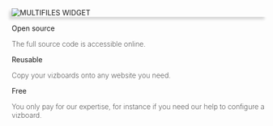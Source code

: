 <div 
  class="tile is-ancestor is--fullheight mt-5"
  style="">
  <div class="tile is-vertical is-8">
    <div class="tile is-parent">
      <article
        class="tile is-child notification has-background-white-ter px-2 py-2"
        style="box-shadow: -5px 5px 5px #D7D7D7">
        <img
          class=" "
          src="https://raw.githubusercontent.com/multi-coop/vizboard-website-content/main/images/screenshots/multifiles-preview-02.png"
          alt="MULTIFILES WIDGET"/>
      </article>
    </div>
  </div>
  <div class="tile is-vertical is-4">
    <div class="tile is-parent">
      <article class="tile is-child notification is-white">
        <p class="title mt-1">
          Open source
        </p>
        <p
          class="subtitle mb-4"
          style="font-weight: 250;">
          The full source code is accessible online.
        </p>
        <p class="title mt-1">
          Reusable
        </p>
        <p
          class="subtitle mb-4"
          style="font-weight: 250;">
          Copy your vizboards onto any website you need.
        </p>
        <p class="title mt-1">
          Free
        </p>
        <p
          class="subtitle mb-4"
          style="font-weight: 250;">
          You only pay for our expertise,
          for instance if you need our help to configure a vizboard.
        </p>
      </article>
    </div>
  </div>
</div>

